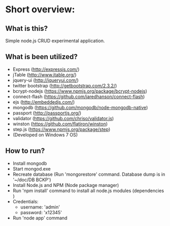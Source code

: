 Short overview:
===============


What is this?
-------------

Simple node.js CRUD experimental application.


What is been utilized?
-------------------

*	Express  (http://expressjs.com/)
*	 jTable (http://www.jtable.org/)
*	jquery-ui (http://jqueryui.com/)
*	twitter bootstrap (http://getbootstrap.com/2.3.2/) 
*	bcrypt-nodejs (https://www.npmjs.org/package/bcrypt-nodejs)
*	connect-flash (https://github.com/jaredhanson/connect-flash)
*	ejs (http://embeddedjs.com/)
*	mongodb (https://github.com/mongodb/node-mongodb-native)
*	passport (http://passportjs.org/)
*	validator (https://github.com/chriso/validator.js)
*	winston (https://github.com/flatiron/winston)
*	step.js (https://www.npmjs.org/package/step)
*	(Developed on Windows 7 OS)


How to run?
-----------

*	Install mongodb
*	Start mongod.exe 
*	Recreate database 
    (Run 'mongorestore' command. Database dump is in '~/doc/DB BCKP')
*	Install Node.js and NPM (Node package manager)
*	Run 'npm install' command to install all node.js modules (dependencies )
*	Credentials: 
	*	username: 'admin' 
	*	password: 'x12345'
* Run 'node app' command
